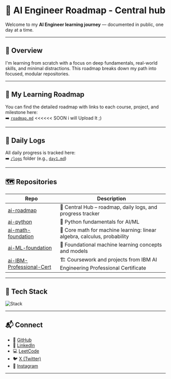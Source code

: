 

# 🧠 AI Engineer Roadmap - Central hub

Welcome to my **AI Engineer learning journey** — documented in public, one day at a time.

---

## 📍 Overview

I'm learning from scratch with a focus on deep fundamentals, real-world skills, and minimal distractions. This roadmap breaks down my path into focused, modular repositories.

---
## 🧭 My Learning Roadmap

You can find the detailed roadmap with links to each course, project, and milestone here:  
➡️ [`roadmap.md`](roadmap.md) <<<<<<  SOON i will Upload It ;)

---

## 📅 Daily Logs

All daily progress is tracked here:  
➡️ [`/logs`](logs/) folder (e.g., [`day1.md`](logs/day1.md))

---

## 🗺️ Repositories

| Repo | Description |
|------|-------------|
| [ai-roadmap](https://github.com/GaneshBorse/ai-roadmap) | 🧠 Central Hub – roadmap, daily logs, and progress tracker |
| [ai-python](https://github.com/GaneshBorse/ai-python) | 🐍 Python fundamentals for AI/ML |
| [ai-math-foundation](https://github.com/GaneshBorse/ai-math-foundation) | 📐 Core math for machine learning: linear algebra, calculus, probability |
| [ai-ML-foundation](https://github.com/GaneshBorse/ai-ML-foundation) | 🤖 Foundational machine learning concepts and models |
| [ai-IBM-Professional-Cert](https://github.com/GaneshBorse/ai-IBM-Professional-Cert) | 🏗️ Coursework and projects from IBM AI Engineering Professional Certificate |


---

## 🧩 Tech Stack

<img src="https://skillicons.dev/icons?i=python,cpp,git,vscode,linux,scikit-learn,tensorflow&perline=8" alt="Stack" />

---

## 📬 Connect

- 🐙 [GitHub](https://github.com/GaneshBorse)
- 💬 [LinkedIn](https://www.instagram.com/code.ganesh.borse_/ )
- 💻 [LeetCode](https://leetcode.com/your-id/)  
- 🐦 [X (Twitter)]( https://x.com/geekanex )  
- 📸 [Instagram]( https://www.linkedin.com/in/geekanex/)
---

